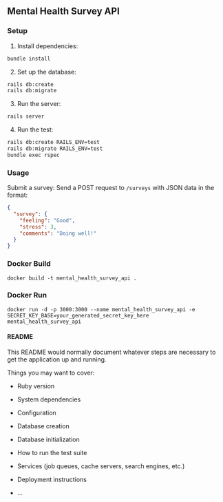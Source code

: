 ## Mental Health Survey API

### Setup
1. Install dependencies:
```bash
bundle install
```

2. Set up the database:
```bash
rails db:create
rails db:migrate
```

3. Run the server:
```bash
rails server
```

4. Run the test:
```bash
rails db:create RAILS_ENV=test 
rails db:migrate RAILS_ENV=test
bundle exec rspec
```

### Usage
Submit a survey: Send a POST request to `/surveys` with JSON data in the format:
```json
{
  "survey": {
    "feeling": "Good",
    "stress": 3,
    "comments": "Doing well!"
  }
}
```

### Docker Build
`docker build -t mental_health_survey_api .`

### Docker Run
`docker run -d -p 3000:3000 --name mental_health_survey_api -e SECRET_KEY_BASE=your_generated_secret_key_here mental_health_survey_api`

#### README

This README would normally document whatever steps are necessary to get the
application up and running.

Things you may want to cover:

* Ruby version

* System dependencies

* Configuration

* Database creation

* Database initialization

* How to run the test suite

* Services (job queues, cache servers, search engines, etc.)

* Deployment instructions

* ...
